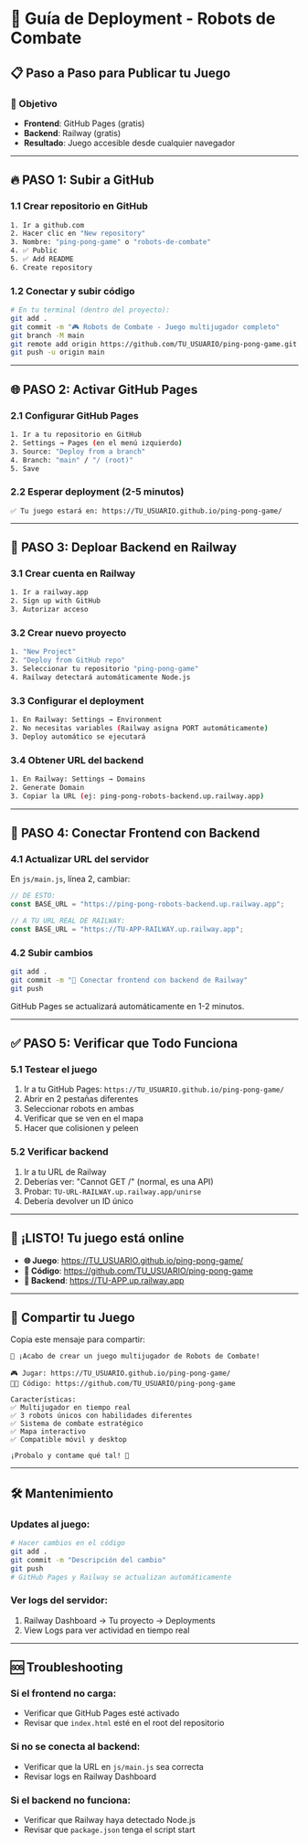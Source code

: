 # 🚀 Guía de Deployment - Robots de Combate

## 📋 Paso a Paso para Publicar tu Juego

### 🎯 Objetivo

- **Frontend**: GitHub Pages (gratis)
- **Backend**: Railway (gratis)
- **Resultado**: Juego accesible desde cualquier navegador

---

## 🔥 PASO 1: Subir a GitHub

### 1.1 Crear repositorio en GitHub

```bash
1. Ir a github.com
2. Hacer clic en "New repository"
3. Nombre: "ping-pong-game" o "robots-de-combate"
4. ✅ Public
5. ✅ Add README
6. Create repository
```

### 1.2 Conectar y subir código

```bash
# En tu terminal (dentro del proyecto):
git add .
git commit -m "🎮 Robots de Combate - Juego multijugador completo"
git branch -M main
git remote add origin https://github.com/TU_USUARIO/ping-pong-game.git
git push -u origin main
```

---

## 🌐 PASO 2: Activar GitHub Pages

### 2.1 Configurar GitHub Pages

```bash
1. Ir a tu repositorio en GitHub
2. Settings → Pages (en el menú izquierdo)
3. Source: "Deploy from a branch"
4. Branch: "main" / "/ (root)"
5. Save
```

### 2.2 Esperar deployment (2-5 minutos)

```
✅ Tu juego estará en: https://TU_USUARIO.github.io/ping-pong-game/
```

---

## 🚀 PASO 3: Deploar Backend en Railway

### 3.1 Crear cuenta en Railway

```bash
1. Ir a railway.app
2. Sign up with GitHub
3. Autorizar acceso
```

### 3.2 Crear nuevo proyecto

```bash
1. "New Project"
2. "Deploy from GitHub repo"
3. Seleccionar tu repositorio "ping-pong-game"
4. Railway detectará automáticamente Node.js
```

### 3.3 Configurar el deployment

```bash
1. En Railway: Settings → Environment
2. No necesitas variables (Railway asigna PORT automáticamente)
3. Deploy automático se ejecutará
```

### 3.4 Obtener URL del backend

```bash
1. En Railway: Settings → Domains
2. Generate Domain
3. Copiar la URL (ej: ping-pong-robots-backend.up.railway.app)
```

---

## 🔧 PASO 4: Conectar Frontend con Backend

### 4.1 Actualizar URL del servidor

En `js/main.js`, línea 2, cambiar:

```javascript
// DE ESTO:
const BASE_URL = "https://ping-pong-robots-backend.up.railway.app";

// A TU URL REAL DE RAILWAY:
const BASE_URL = "https://TU-APP-RAILWAY.up.railway.app";
```

### 4.2 Subir cambios

```bash
git add .
git commit -m "🔗 Conectar frontend con backend de Railway"
git push
```

GitHub Pages se actualizará automáticamente en 1-2 minutos.

---

## ✅ PASO 5: Verificar que Todo Funciona

### 5.1 Testear el juego

1. Ir a tu GitHub Pages: `https://TU_USUARIO.github.io/ping-pong-game/`
2. Abrir en 2 pestañas diferentes
3. Seleccionar robots en ambas
4. Verificar que se ven en el mapa
5. Hacer que colisionen y peleen

### 5.2 Verificar backend

1. Ir a tu URL de Railway
2. Deberías ver: "Cannot GET /" (normal, es una API)
3. Probar: `TU-URL-RAILWAY.up.railway.app/unirse`
4. Debería devolver un ID único

---

## 🎉 ¡LISTO! Tu juego está online

- **🌐 Juego**: https://TU_USUARIO.github.io/ping-pong-game/
- **🔧 Código**: https://github.com/TU_USUARIO/ping-pong-game
- **🚀 Backend**: https://TU-APP.up.railway.app

---

## 📱 Compartir tu Juego

Copia este mensaje para compartir:

```
🤖 ¡Acabo de crear un juego multijugador de Robots de Combate!

🎮 Jugar: https://TU_USUARIO.github.io/ping-pong-game/
👨‍💻 Código: https://github.com/TU_USUARIO/ping-pong-game

Características:
✅ Multijugador en tiempo real
✅ 3 robots únicos con habilidades diferentes
✅ Sistema de combate estratégico
✅ Mapa interactivo
✅ Compatible móvil y desktop

¡Probalo y contame qué tal! 🚀
```

---

## 🛠️ Mantenimiento

### Updates al juego:

```bash
# Hacer cambios en el código
git add .
git commit -m "Descripción del cambio"
git push
# GitHub Pages y Railway se actualizan automáticamente
```

### Ver logs del servidor:

1. Railway Dashboard → Tu proyecto → Deployments
2. View Logs para ver actividad en tiempo real

---

## 🆘 Troubleshooting

### Si el frontend no carga:

- Verificar que GitHub Pages esté activado
- Revisar que `index.html` esté en el root del repositorio

### Si no se conecta al backend:

- Verificar que la URL en `js/main.js` sea correcta
- Revisar logs en Railway Dashboard

### Si el backend no funciona:

- Verificar que Railway haya detectado Node.js
- Revisar que `package.json` tenga el script start
